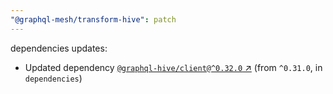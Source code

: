 ```yaml
---
"@graphql-mesh/transform-hive": patch
---
```

dependencies updates:
  - Updated dependency [`@graphql-hive/client@^0.32.0` ↗︎](https://www.npmjs.com/package/@graphql-hive/client/v/0.32.0) (from `^0.31.0`, in `dependencies`)
